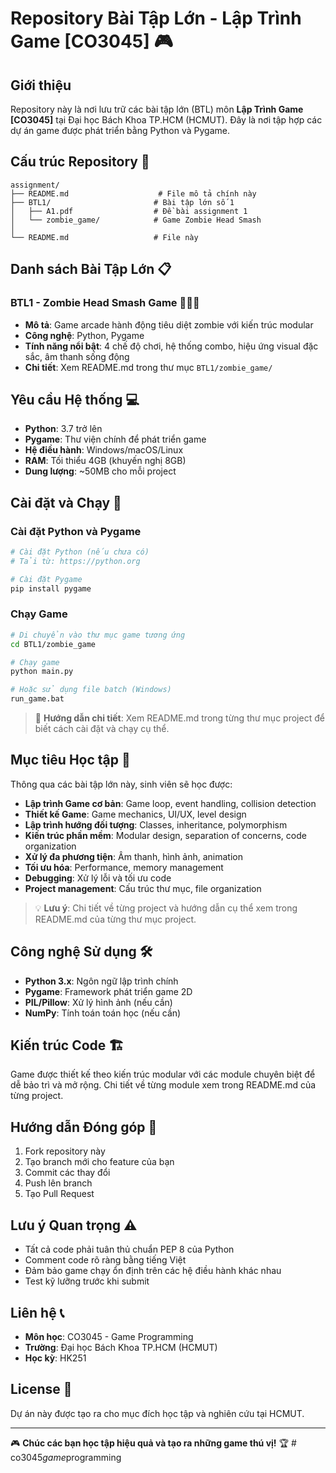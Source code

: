 # Repository Bài Tập Lớn - Lập Trình Game [CO3045] 🎮

## Giới thiệu
Repository này là nơi lưu trữ các bài tập lớn (BTL) môn **Lập Trình Game [CO3045]** tại Đại học Bách Khoa TP.HCM (HCMUT). Đây là nơi tập hợp các dự án game được phát triển bằng Python và Pygame.

## Cấu trúc Repository 📁

```
assignment/
├── README.md                    # File mô tả chính này
├── BTL1/                       # Bài tập lớn số 1
│   ├── A1.pdf                  # Đề bài assignment 1
│   └── zombie_game/            # Game Zombie Head Smash
│       
└── README.md                   # File này
```

## Danh sách Bài Tập Lớn 📋

### BTL1 - Zombie Head Smash Game 🧟‍♂️💥
- **Mô tả**: Game arcade hành động tiêu diệt zombie với kiến trúc modular
- **Công nghệ**: Python, Pygame
- **Tính năng nổi bật**: 4 chế độ chơi, hệ thống combo, hiệu ứng visual đặc sắc, âm thanh sống động
- **Chi tiết**: Xem README.md trong thư mục `BTL1/zombie_game/`

## Yêu cầu Hệ thống 💻

- **Python**: 3.7 trở lên
- **Pygame**: Thư viện chính để phát triển game
- **Hệ điều hành**: Windows/macOS/Linux
- **RAM**: Tối thiểu 4GB (khuyến nghị 8GB)
- **Dung lượng**: ~50MB cho mỗi project

## Cài đặt và Chạy 🚀

### Cài đặt Python và Pygame
```bash
# Cài đặt Python (nếu chưa có)
# Tải từ: https://python.org

# Cài đặt Pygame
pip install pygame
```

### Chạy Game
```bash
# Di chuyển vào thư mục game tương ứng
cd BTL1/zombie_game

# Chạy game
python main.py

# Hoặc sử dụng file batch (Windows)
run_game.bat
```

> 📖 **Hướng dẫn chi tiết**: Xem README.md trong từng thư mục project để biết cách cài đặt và chạy cụ thể.

## Mục tiêu Học tập 🎯

Thông qua các bài tập lớn này, sinh viên sẽ học được:

- **Lập trình Game cơ bản**: Game loop, event handling, collision detection
- **Thiết kế Game**: Game mechanics, UI/UX, level design
- **Lập trình hướng đối tượng**: Classes, inheritance, polymorphism
- **Kiến trúc phần mềm**: Modular design, separation of concerns, code organization
- **Xử lý đa phương tiện**: Âm thanh, hình ảnh, animation
- **Tối ưu hóa**: Performance, memory management
- **Debugging**: Xử lý lỗi và tối ưu code
- **Project management**: Cấu trúc thư mục, file organization

> 💡 **Lưu ý**: Chi tiết về từng project và hướng dẫn cụ thể xem trong README.md của từng thư mục project.

## Công nghệ Sử dụng 🛠️

- **Python 3.x**: Ngôn ngữ lập trình chính
- **Pygame**: Framework phát triển game 2D
- **PIL/Pillow**: Xử lý hình ảnh (nếu cần)
- **NumPy**: Tính toán toán học (nếu cần)

## Kiến trúc Code 🏗️

Game được thiết kế theo kiến trúc modular với các module chuyên biệt để dễ bảo trì và mở rộng. Chi tiết về từng module xem trong README.md của từng project.

## Hướng dẫn Đóng góp 🤝

1. Fork repository này
2. Tạo branch mới cho feature của bạn
3. Commit các thay đổi
4. Push lên branch
5. Tạo Pull Request

## Lưu ý Quan trọng ⚠️

- Tất cả code phải tuân thủ chuẩn PEP 8 của Python
- Comment code rõ ràng bằng tiếng Việt
- Đảm bảo game chạy ổn định trên các hệ điều hành khác nhau
- Test kỹ lưỡng trước khi submit

## Liên hệ 📞

- **Môn học**: CO3045 - Game Programming
- **Trường**: Đại học Bách Khoa TP.HCM (HCMUT)
- **Học kỳ**: HK251

## License 📄

Dự án này được tạo ra cho mục đích học tập và nghiên cứu tại HCMUT.

---

🎮 **Chúc các bạn học tập hiệu quả và tạo ra những game thú vị!** 🏆
#   c o 3 0 4 5 _ g a m e _ p r o g r a m m i n g  
 